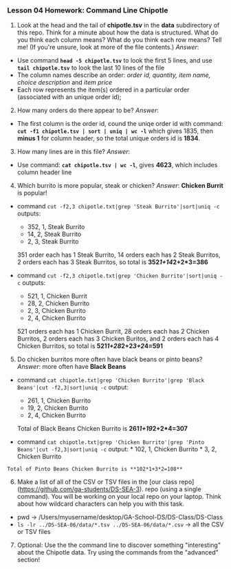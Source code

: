 ### Lesson 04 Homework: Command Line Chipotle
1. Look at the head and the tail of **chipotle.tsv** in the **data** subdirectory of this repo. Think for a minute about how the data is structured. What do you think each column means? What do you think each row means? Tell me! (If you're unsure, look at more of the file contents.)  *Answer*:
  - Use command **`head -5 chipotle.tsv`** to look the first 5 lines, and use **`tail chipotle.tsv`** to look the last 10 lines of the file
  - The column names describe an order: _order id, quantity, item name, choice description_ and _item price_
  - Each row represents the item(s) ordered in a particular order (associated with an unique order id); 

2. How many orders do there appear to be?  *Answer*:
  - The first column is the order id, cound the uniqe order id with command: **`cut -f1 chipotle.tsv | sort | uniq | wc -l`** which gives 1835, then **minus 1** for column header, so the total unique orders id is **1834**.
  
3. How many lines are in this file?  *Answer*:
  - Use command: **`cat chipotle.tsv | wc -l`**, gives **4623**, which includes column header line

4. Which burrito is more popular, steak or chicken?  *Answer*: **Chicken Burrit** is popular!
  - command `cut -f2,3 chipotle.txt|grep 'Steak Burrito'|sort|uniq -c` outputs:
    * 352, 1,	Steak Burrito
    * 14, 2, Steak Burrito
    * 2, 3,	Steak Burrito

    351 order each has 1 Steak Burrito, 14 orders each has 2 Steak Burritos, 2 orders each has 3 Steak Burritos, so total is         **352*1+14*2+2*3=386**

  - command `cut -f2,3 chipotle.txt|grep 'Chicken Burrito'|sort|uniq -c` outputs:
    * 521, 1,	Chicken Burrit
    * 28, 2, Chicken Burrito
    * 2, 3,	Chicken Burrito
    * 2, 4,	Chicken Burrito
      
    521 orders each has 1 Chicken Burrit, 28 orders each has 2 Chicken Burritos, 2 orders each has 3 Chicken Buritos, and 2 orders each has 
  4 Chicken Burritos, so total is **521*1+28*2+2*3+2*4=591**

5. Do chicken burritos more often have black beans or pinto beans?  *Answer*: more often have **Black Beans**
  - command `cat chipotle.txt|grep 'Chicken Burrito'|grep 'Black Beans'|cut -f2,3|sort|uniq -c` output:
    * 261, 1,	Chicken Burrito
    * 19, 2,	Chicken Burrito
    * 2, 4,	Chicken Burrito
    
    Total of Black Beans Chicken Burrito is **261*1+19*2+2*4=307**
  
  -  command `cat chipotle.txt|grep 'Chicken Burrito'|grep 'Pinto Beans'|cut -f2,3|sort|uniq -c` output:
    * 102, 1,	Chicken Burrito
    * 3, 2,	Chicken Burrito
    
    Total of Pinto Beans Chicken Burrito is **102*1+3*2=108**
  
6. Make a list of all of the CSV or TSV files in the [our class repo] (https://github.com/ga-students/DS-SEA-3). repo (using a single command). You will be working on your local repo on your laptop. Think about how wildcard characters can help you with this task.
  - pwd -> /Users/myusername/desktop/GA-School-DS/DS-Class/DS-Class
  - `ls -lr ../DS-SEA-06/data/*.tsv ../DS-SEA-06/data/*.csv` -> all the CSV or TSV files

7. Optional: Use the the command line to discover something "interesting" about the Chipotle data. Try using the commands from the "advanced" section!


